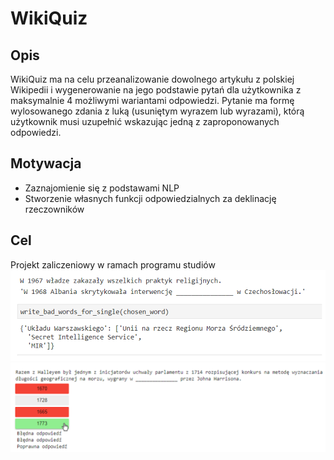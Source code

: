 # WikiQuiz
<h2>Opis</h2>
WikiQuiz ma na celu przeanalizowanie dowolnego artykułu z polskiej Wikipedii i wygenerowanie na jego podstawie pytań dla użytkownika z maksymalnie 4 możliwymi wariantami odpowiedzi. Pytanie ma formę wylosowanego zdania z luką (usuniętym wyrazem lub wyrazami), którą użytkownik musi uzupełnić wskazując jedną z zaproponowanych odpowiedzi.

<h2>Motywacja</h2>

* Zaznajomienie się z podstawami NLP
* Stworzenie własnych funkcji odpowiedzialnych za deklinację rzeczowników

<h2>Cel</h2>
Projekt zaliczeniowy w ramach programu studiów

<img src="images/001.png" alt="Alt text" title="Optional title">
<img src="images/002.png" alt="Alt text" title="Optional title">

